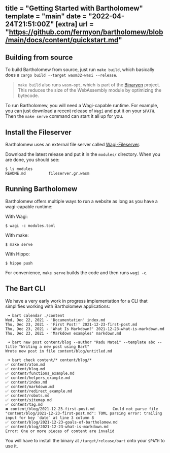 title = "Getting Started with Bartholomew"
template = "main"
date = "2022-04-24T21:51:00Z"
[extra]
url = "https://github.com/fermyon/bartholomew/blob/main/docs/content/quickstart.md"
---

## Building from source

To build Bartholomew from source, just run `make build`, which basically does a `cargo build --target wasm32-wasi --release`.

> `make build` also runs `wasm-opt`, which is part of the [Binaryen](https://webassembly.github.io/binaryen/) project. This reduces the size of the WebAssembly module by optimizing the bytecode.

To run Bartholomew, you will need a Wagi-capable runtime. For example, you can just download a recent release of `Wagi` and put it on your `$PATH`. Then the `make serve` command can start it all up for you.

## Install the Fileserver

Bartholomew uses an external file server called [Wagi-Fileserver](https://github.com/deislabs/wagi-fileserver/releases).

Download the latest release and put it in the `modules/` directory. When you are done, you should see:

```console
$ ls modules                                 
README.md          fileserver.gr.wasm
```

## Running Bartholomew

Bartholomew offers multiple ways to run a website as long as you have a wagi-capable runtime:

With Wagi:

```console
$ wagi -c modules.toml
```

With make:

```
$ make serve
```

With Hippo:

```console
$ hippo push
```

For convenience, `make serve` builds the code and then runs `wagi -c`.

## The Bart CLI

We have a very early work in progress implementation for a CLI that simplifies working with Bartholomew applications:

```console
 ➜ bart calendar ./content
Wed, Dec 22, 2021 - 'Documentation' index.md
Thu, Dec 23, 2021 - 'First Post!' 2021-12-23-first-post.md
Thu, Dec 23, 2021 - 'What Is Markdown?' 2021-12-23-what-is-markdown.md
Thu, Dec 23, 2021 - 'Markdown examples' markdown.md

 ➜ bart new post content/blog --author "Radu Matei" --template abc --title "Writing a new post using Bart"
Wrote new post in file content/blog/untitled.md

 ➜ bart check content/* content/blog/*
✅ content/atom.md
✅ content/blog.md
✅ content/functions_example.md
✅ content/helpers_example.md
✅ content/index.md
✅ content/markdown.md
✅ content/redirect_example.md
✅ content/robots.md
✅ content/sitemap.md
✅ content/tag.md
❌ content/blog/2021-12-23-first-post.md        Could not parse file "content/blog/2021-12-23-first-post.md": TOML parsing error: trailing input for key `date` at line 3 column 8
✅ content/blog/2021-12-23-goals-of-bartholomew.md
✅ content/blog/2021-12-23-what-is-markdown.md
Error: One or more pieces of content are invalid
```

You will have to install the binary at `/target/release/bart` onto your `$PATH` to use it. 
